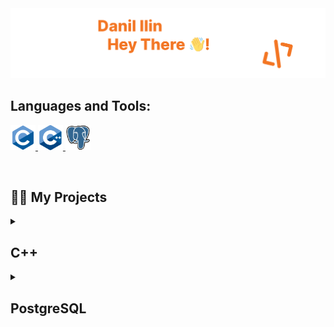 <img src = "image/freiqq.png"/>

<h2 align="left">Languages and Tools:</h2>
<p align="left">
    <a href=" target="_blank" rel="noreferrer"> <img src="https://raw.githubusercontent.com/devicons/devicon/master/icons/c/c-original.svg" alt="c" width="40" height="40"/> </a>
    <a href="" target="_blank" rel="noreferrer"> <img src="https://raw.githubusercontent.com/devicons/devicon/master/icons/cplusplus/cplusplus-original.svg" alt="cplusplus" width="40" height="40"/> </a>
    <a href="" target="_blank" rel="noreferrer"> <img src="https://raw.githubusercontent.com/devicons/devicon/master/icons/postgresql/postgresql-original.svg" alt="postgresql" width="40" height="40"/> </a> 
</p>

<br />
<h2>🧑‍💻 My Projects </h2>

<details>
  <summary><h2>C++</h2></summary>
  
| Project name                                                                                                                                                                                                                                     | Description                                                                                                                                                                                                                                                                                          |
|--------------------------------------------------------------------------------------------------------------------------------------------------------------------------------------------------------------------------------------------------|------------------------------------------------------------------------------------------------------------------------------------------------------------------------------------------------------------------------------------------------------------------------------------------------------|
| <h4> <p align=center> [Contrainers](https://github.com/freiqq/containers) </p> </h4>                                                                                                                                                             | As part of this project, I wrote my own library that implements the main standard C++ container classes: list, map, queue, set, stack, and vector. The implementation provides a full set of standard methods and attributes for working with elements, container occupancy checking, and iteration. |
| <h4> <p align=center> [Matrix](https://github.com/freiqq/matrix)  </p> </h4>                                                                                                                                                                     | In this project, I implemented my library for processing numerical matrices in the C++ programming language. The implementation provides a set of methods that perform basic operations with matrices.                                                                                               |
| &nbsp;&nbsp;&nbsp;&nbsp;&nbsp;&nbsp;&nbsp;&nbsp;&nbsp;&nbsp;&nbsp;&nbsp;&nbsp;&nbsp;&nbsp;&nbsp;&nbsp;&nbsp;&nbsp;&nbsp;&nbsp;&nbsp;&nbsp;&nbsp;&nbsp;&nbsp;&nbsp;&nbsp;&nbsp;&nbsp;&nbsp;&nbsp;&nbsp;&nbsp;&nbsp;&nbsp;&nbsp;&nbsp;&nbsp;&nbsp; |                                                                                                                                                                                                                                                                                                      |

</details>
<details>
  <summary><h2>PostgreSQL</h2></summary>
  
| Project name                                                                                                                                                                                                                                     | Description                                                                                                                                                                     |
|--------------------------------------------------------------------------------------------------------------------------------------------------------------------------------------------------------------------------------------------------|---------------------------------------------------------------------------------------------------------------------------------------------------------------------------------|
| <h4> <p align=center> [Introduction_to_SQL](https://github.com/freiqq/Introduction_to_SQL)  </p>  </h4>                                                                                                                                          | A 10-day intensive, aimed at gaining basic skills of working with postgreSQL.                                                                                                   |
| <h4> <p align=center> [Info21](https://github.com/freiqq/Info21)  </p>  </h4>                                                                                                                                                                    | n this project, I created a database with data about School 21 and wrote procedures and functions to retrieve the information, as well as procedures and triggers to change it. |
| <h4> <p align=center> [Retail_Analytics](https://github.com/freiqq/Retail_Analytics)        </p>  </h4>                                                                                                                                          | This project created a database with retail customer information and created the views and procedures needed to create personalized offers.                                     |
| &nbsp;&nbsp;&nbsp;&nbsp;&nbsp;&nbsp;&nbsp;&nbsp;&nbsp;&nbsp;&nbsp;&nbsp;&nbsp;&nbsp;&nbsp;&nbsp;&nbsp;&nbsp;&nbsp;&nbsp;&nbsp;&nbsp;&nbsp;&nbsp;&nbsp;&nbsp;&nbsp;&nbsp;&nbsp;&nbsp;&nbsp;&nbsp;&nbsp;&nbsp;&nbsp;&nbsp;&nbsp;&nbsp;&nbsp;&nbsp; |                                                                                                                                                                                 |

</details>
